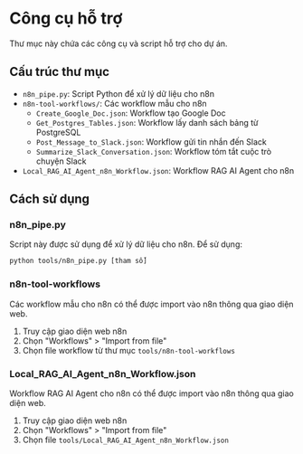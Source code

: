 # Công cụ hỗ trợ

Thư mục này chứa các công cụ và script hỗ trợ cho dự án.

## Cấu trúc thư mục

- `n8n_pipe.py`: Script Python để xử lý dữ liệu cho n8n
- `n8n-tool-workflows/`: Các workflow mẫu cho n8n
  - `Create_Google_Doc.json`: Workflow tạo Google Doc
  - `Get_Postgres_Tables.json`: Workflow lấy danh sách bảng từ PostgreSQL
  - `Post_Message_to_Slack.json`: Workflow gửi tin nhắn đến Slack
  - `Summarize_Slack_Conversation.json`: Workflow tóm tắt cuộc trò chuyện Slack
- `Local_RAG_AI_Agent_n8n_Workflow.json`: Workflow RAG AI Agent cho n8n

## Cách sử dụng

### n8n_pipe.py

Script này được sử dụng để xử lý dữ liệu cho n8n. Để sử dụng:

```bash
python tools/n8n_pipe.py [tham số]
```

### n8n-tool-workflows

Các workflow mẫu cho n8n có thể được import vào n8n thông qua giao diện web.

1. Truy cập giao diện web n8n
2. Chọn "Workflows" > "Import from file"
3. Chọn file workflow từ thư mục `tools/n8n-tool-workflows`

### Local_RAG_AI_Agent_n8n_Workflow.json

Workflow RAG AI Agent cho n8n có thể được import vào n8n thông qua giao diện web.

1. Truy cập giao diện web n8n
2. Chọn "Workflows" > "Import from file"
3. Chọn file `tools/Local_RAG_AI_Agent_n8n_Workflow.json`
